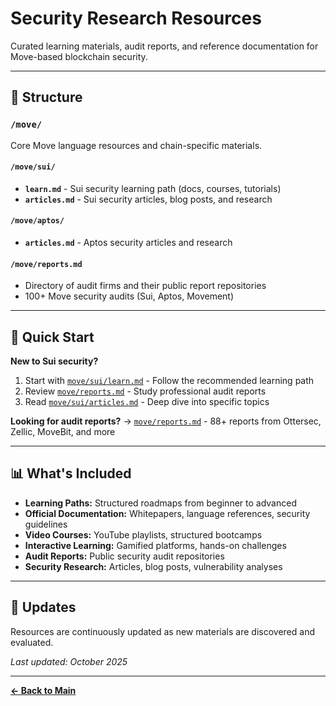 # Security Research Resources

Curated learning materials, audit reports, and reference documentation for Move-based blockchain security.

---

## 📂 Structure

### `/move/`
Core Move language resources and chain-specific materials.

#### `/move/sui/`
- **`learn.md`** - Sui security learning path (docs, courses, tutorials)
- **`articles.md`** - Sui security articles, blog posts, and research

#### `/move/aptos/`
- **`articles.md`** - Aptos security articles and research

#### `/move/reports.md`
- Directory of audit firms and their public report repositories
- 100+ Move security audits (Sui, Aptos, Movement)

---

## 🎯 Quick Start

**New to Sui security?**
1. Start with [`move/sui/learn.md`](move/sui/learn.md) - Follow the recommended learning path
2. Review [`move/reports.md`](move/reports.md) - Study professional audit reports
3. Read [`move/sui/articles.md`](move/sui/articles.md) - Deep dive into specific topics

**Looking for audit reports?**
→ [`move/reports.md`](move/reports.md) - 88+ reports from Ottersec, Zellic, MoveBit, and more

---

## 📊 What's Included

- **Learning Paths:** Structured roadmaps from beginner to advanced
- **Official Documentation:** Whitepapers, language references, security guidelines
- **Video Courses:** YouTube playlists, structured bootcamps
- **Interactive Learning:** Gamified platforms, hands-on challenges
- **Audit Reports:** Public security audit repositories
- **Security Research:** Articles, blog posts, vulnerability analyses

---

## 🔄 Updates

Resources are continuously updated as new materials are discovered and evaluated.

*Last updated: October 2025*

---

**[← Back to Main](../README.md)**
